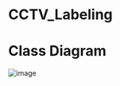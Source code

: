 # CCTV_Labeling

# Class Diagram
![image](https://github.com/sang981113/CCTV_Labeling/assets/75288953/eceb1d63-7947-4e82-9b1c-a3180935b7e8)
